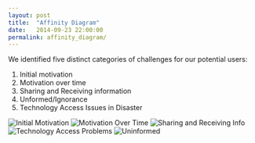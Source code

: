 ```yaml
---
layout: post
title:  "Affinity Diagram"
date:   2014-09-23 22:00:00
permalink: affinity_diagram/
---
```


We identified five distinct categories of challenges for our potential users:

1. Initial motivation
2. Motivation over time
3. Sharing and Receiving information
4. Unformed/Ignorance
5. Technology Access Issues in Disaster



![Initial Motivation]({{site.images}}/affinity_diagram/initial_motivation.jpg)![Motivation Over Time]({{site.images}}/affinity_diagram/motivation_over_time.jpg)![Sharing and Receiving Info]({{site.images}}/affinity_diagram/sharing_receiving_info.jpg)![Technology Access Problems]({{site.images}}/affinity_diagram/tech_challenges.jpg)![Uninformed]({{site.images}}/affinity_diagram/uninformed.jpg)